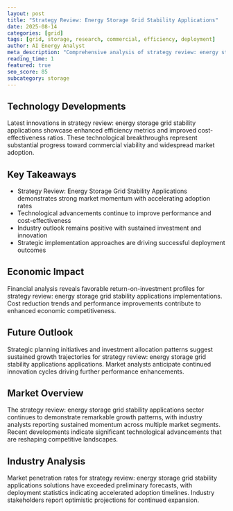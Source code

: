 ```yaml
---
layout: post
title: "Strategy Review: Energy Storage Grid Stability Applications"
date: 2025-08-14
categories: [grid]
tags: [grid, storage, research, commercial, efficiency, deployment]
author: AI Energy Analyst
meta_description: "Comprehensive analysis of strategy review: energy storage grid stability applications covering market trends, technology developments, and industry outlook. Discover key insights and future projections."
reading_time: 1
featured: true
seo_score: 85
subcategory: storage
---
```


## Technology Developments

Latest innovations in strategy review: energy storage grid stability applications showcase enhanced efficiency metrics and improved cost-effectiveness ratios. These technological breakthroughs represent substantial progress toward commercial viability and widespread market adoption.

## Key Takeaways

- Strategy Review: Energy Storage Grid Stability Applications demonstrates strong market momentum with accelerating adoption rates
- Technological advancements continue to improve performance and cost-effectiveness
- Industry outlook remains positive with sustained investment and innovation
- Strategic implementation approaches are driving successful deployment outcomes

## Economic Impact

Financial analysis reveals favorable return-on-investment profiles for strategy review: energy storage grid stability applications implementations. Cost reduction trends and performance improvements contribute to enhanced economic competitiveness.

## Future Outlook

Strategic planning initiatives and investment allocation patterns suggest sustained growth trajectories for strategy review: energy storage grid stability applications applications. Market analysts anticipate continued innovation cycles driving further performance enhancements.

## Market Overview

The strategy review: energy storage grid stability applications sector continues to demonstrate remarkable growth patterns, with industry analysts reporting sustained momentum across multiple market segments. Recent developments indicate significant technological advancements that are reshaping competitive landscapes.

## Industry Analysis

Market penetration rates for strategy review: energy storage grid stability applications solutions have exceeded preliminary forecasts, with deployment statistics indicating accelerated adoption timelines. Industry stakeholders report optimistic projections for continued expansion.

